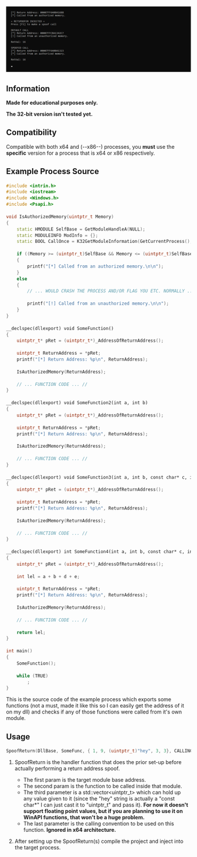 <p align="center">
<img src="https://github.com/paskalian/RetSpoofer/blob/master/Images/RetSpoofer.svg" alt="Menu"/>
</p>

## Information
**Made for educational purposes only.**<br>

**The 32-bit version isn't tested yet.**

## Compatibility
Compatible with both x64 and (--x86--) processes, you **must** use the **specific** version for a process that is x64 or x86 respectively.

## Example Process Source
```cpp
#include <intrin.h>
#include <iostream>
#include <Windows.h>
#include <Psapi.h>

void IsAuthorizedMemory(uintptr_t Memory)
{
    static HMODULE SelfBase = GetModuleHandleA(NULL);
    static MODULEINFO ModInfo = {};
    static BOOL CallOnce = K32GetModuleInformation(GetCurrentProcess(), SelfBase, &ModInfo, sizeof(MODULEINFO));

    if ((Memory >= (uintptr_t)SelfBase && Memory <= (uintptr_t)SelfBase + ModInfo.SizeOfImage))
    {
        printf("[*] Called from an authorized memory.\n\n");
    }
    else
    {
        // ... WOULD CRASH THE PROCESS AND/OR FLAG YOU ETC. NORMALLY ... //

        printf("[!] Called from an unauthorized memory.\n\n");
    }
}

__declspec(dllexport) void SomeFunction()
{
    uintptr_t* pRet = (uintptr_t*)_AddressOfReturnAddress();

    uintptr_t ReturnAddress = *pRet;
    printf("[*] Return Address: %p\n", ReturnAddress);

    IsAuthorizedMemory(ReturnAddress);

    // ... FUNCTION CODE ... //
}

__declspec(dllexport) void SomeFunction2(int a, int b)
{
    uintptr_t* pRet = (uintptr_t*)_AddressOfReturnAddress();

    uintptr_t ReturnAddress = *pRet;
    printf("[*] Return Address: %p\n", ReturnAddress);

    IsAuthorizedMemory(ReturnAddress);

    // ... FUNCTION CODE ... //
}

__declspec(dllexport) void SomeFunction3(int a, int b, const char* c, int d, int e)
{
    uintptr_t* pRet = (uintptr_t*)_AddressOfReturnAddress();

    uintptr_t ReturnAddress = *pRet;
    printf("[*] Return Address: %p\n", ReturnAddress);

    IsAuthorizedMemory(ReturnAddress);

    // ... FUNCTION CODE ... //
}

__declspec(dllexport) int SomeFunction4(int a, int b, const char* c, int d, int e)
{
    uintptr_t* pRet = (uintptr_t*)_AddressOfReturnAddress();

    int lel = a + b + d + e;

    uintptr_t ReturnAddress = *pRet;
    printf("[*] Return Address: %p\n", ReturnAddress);

    IsAuthorizedMemory(ReturnAddress);

    // ... FUNCTION CODE ... //

    return lel;
}

int main()
{
    SomeFunction();

    while (TRUE)
        ;
}
```
This is the source code of the example process which exports some functions (not a must, made it like this so I can easily get the address of it on my dll) and checks if any of those functions were called from it's own module.

## Usage
```cpp
SpoofReturn(DllBase, SomeFunc, { 1, 9, (uintptr_t)"hey", 3, 3}, CALLINGCONVENTION::CC_CDECL);
```
1. SpoofReturn is the handler function that does the prior set-up before actually performing a return address spoof.
   - The first param is the target module base address.
   - The second param is the function to be called inside that module.
   - The third parameter is a std::vector\<uintptr_t\> which can hold up any value given to it (since the "hey" string is actually a "const char*" I can just cast it to "uintptr_t" and pass it). **For now it doesn't support floating point values, but if you are planning to use it on WinAPI functions, that won't be a huge problem.**
   - The last parameter is the calling convention to be used on this function. **Ignored in x64 architecture.**

2. After setting up the SpoofReturn(s) compile the project and inject into the target process.
